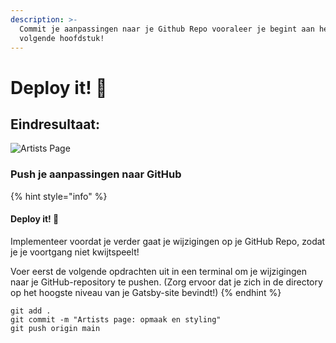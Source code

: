 ```yaml
---
description: >-
  Commit je aanpassingen naar je Github Repo vooraleer je begint aan het
  volgende hoofdstuk!
---
```


# Deploy it! 🚀

## Eindresultaat:

![Artists Page](../../.gitbook/assets/localhost\_8000\_artists-1-.png)

### Push je aanpassingen naar GitHub

{% hint style="info" %}
#### Deploy it! 🚀

Implementeer voordat je verder gaat je wijzigingen op je GitHub Repo, zodat je je voortgang niet kwijtspeelt!

Voer eerst de volgende opdrachten uit in een terminal om je wijzigingen naar je GitHub-repository te pushen. (Zorg ervoor dat je zich in de directory op het hoogste niveau van je Gatsby-site bevindt!)
{% endhint %}

```
git add .
git commit -m "Artists page: opmaak en styling"
git push origin main
```
